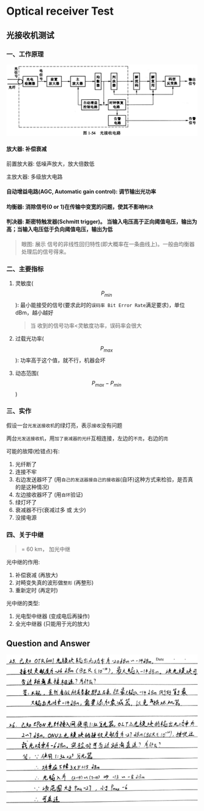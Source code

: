 # Optical receiver Test

## 光接收机测试

### 一、工作原理

![](../../.gitbook/assets/optical-receiver.jpg)

#### 放大器: 补偿衰减

前置放大器: 低噪声放大，放大倍数低

主放大器: 多级放大电路

#### 自动增益电路\(AGC, Automatic gain control\): 调节输出光功率

#### 均衡器: 消除信号\(0 or 1\)在传输中变宽的问题，使其不影响`判决`

#### 判决器: 斯密特触发器\(Schmitt trigger\)。 当输入电压高于正向阈值电压，输出为高；当输入电压低于负向阈值电压，输出为低

> 眼图: 展示 信号的非线性回归特性\(即大概率在一条曲线上\)。一般由均衡器处理后的信号得来。

### 二、主要指标

1. 灵敏度\($$P_{min}$$\): 最小能接受的信号\(要求此时的`误码率 Bit Error Rate`满足要求\)，单位dBm，越小越好

   > 当 收到的信号功率&lt;灵敏度功率，误码率会很大

2. 过载光功率\($$P_{max}$$\): 功率高于这个值，就不行，机器会坏
3. 动态范围\($$P_{max} - P_{min}$$\)

### 三、实作

假设一台`光发送接收机`的绿灯亮，表示`接收`没有问题

两台`光发送接收机`，用`加了衰减器的光纤`互相连接，左边的`不亮`，右边的`亮`

可能的故障\(检错点\)有:

1. 光纤断了
2. 连接不牢
3. 右边发送器坏了 \(用`自己的发送器接自己的接收器`\(自环\)这种方式来检验，是否真的是这种情况\)
4. 左边接收器坏了 \(用`自环`验证\)
5. 绿灯坏了
6. 衰减器不行\(衰减过多 或 太少\)
7. 没接电源

### 四、关于中继

> = 60 km， 加光中继

光中继的作用:

1. 补偿衰减 \(再放大\)
2. 对畸变失真的波形做`整形` \(再整形\)
3. 重新定时 \(再定时\)

光中继的类型:

1. 光电型中继器 \(变成电后再操作\)
2. 全光中继器 \(只能用于光的放大\)

## Question and Answer

![](../../.gitbook/assets/guang-xian-jie-shou-fan-wei-ji-suan.jpg)

